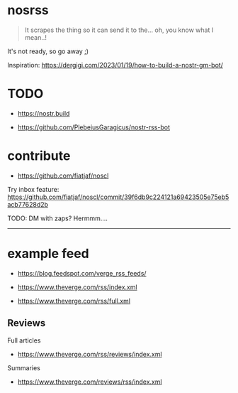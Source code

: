 # nosrss
> It scrapes the thing so it can send it to the... oh, you know what I mean..!


It's not ready, so go away ;)

Inspiration: https://dergigi.com/2023/01/19/how-to-build-a-nostr-gm-bot/

# TODO

- https://nostr.build

- https://github.com/PlebeiusGaragicus/nostr-rss-bot

# contribute

- https://github.com/fiatjaf/noscl

Try inbox feature: https://github.com/fiatjaf/noscl/commit/39f6db9c224121a69423505e75eb5acb77628d2b

TODO: DM with zaps?  Hermmm....

---

# example feed

- https://blog.feedspot.com/verge_rss_feeds/

- https://www.theverge.com/rss/index.xml

- https://www.theverge.com/rss/full.xml

## Reviews

Full articles
- https://www.theverge.com/rss/reviews/index.xml

Summaries
- https://www.theverge.com/reviews/rss/index.xml
